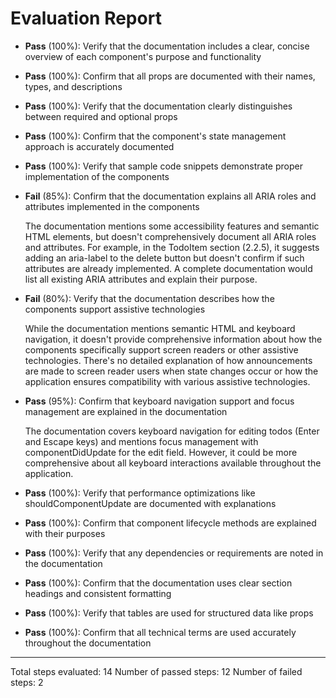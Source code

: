 # Evaluation Report

- **Pass** (100%): Verify that the documentation includes a clear, concise overview of each component's purpose and functionality
- **Pass** (100%): Confirm that all props are documented with their names, types, and descriptions
- **Pass** (100%): Verify that the documentation clearly distinguishes between required and optional props
- **Pass** (100%): Confirm that the component's state management approach is accurately documented
- **Pass** (100%): Verify that sample code snippets demonstrate proper implementation of the components
- **Fail** (85%): Confirm that the documentation explains all ARIA roles and attributes implemented in the components

    The documentation mentions some accessibility features and semantic HTML elements, but doesn't comprehensively document all ARIA roles and attributes. For example, in the TodoItem section (2.2.5), it suggests adding an aria-label to the delete button but doesn't confirm if such attributes are already implemented. A complete documentation would list all existing ARIA attributes and explain their purpose.

- **Fail** (80%): Verify that the documentation describes how the components support assistive technologies

    While the documentation mentions semantic HTML and keyboard navigation, it doesn't provide comprehensive information about how the components specifically support screen readers or other assistive technologies. There's no detailed explanation of how announcements are made to screen reader users when state changes occur or how the application ensures compatibility with various assistive technologies.

- **Pass** (95%): Confirm that keyboard navigation support and focus management are explained in the documentation

    The documentation covers keyboard navigation for editing todos (Enter and Escape keys) and mentions focus management with componentDidUpdate for the edit field. However, it could be more comprehensive about all keyboard interactions available throughout the application.

- **Pass** (100%): Verify that performance optimizations like shouldComponentUpdate are documented with explanations
- **Pass** (100%): Confirm that component lifecycle methods are explained with their purposes
- **Pass** (100%): Verify that any dependencies or requirements are noted in the documentation
- **Pass** (100%): Confirm that the documentation uses clear section headings and consistent formatting
- **Pass** (100%): Verify that tables are used for structured data like props
- **Pass** (100%): Confirm that all technical terms are used accurately throughout the documentation

---

Total steps evaluated: 14
Number of passed steps: 12
Number of failed steps: 2